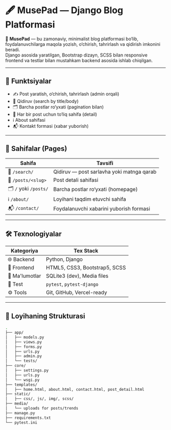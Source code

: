 # 🖋️ MusePad — Django Blog Platformasi

🎯 **MusePad** — bu zamonaviy, minimalist blog platformasi bo‘lib, foydalanuvchilarga maqola yozish, o‘chirish, tahrirlash va qidirish imkonini beradi.  
Django asosida yaratilgan, Bootstrap dizayn, SCSS bilan responsive frontend va testlar bilan mustahkam backend asosida ishlab chiqilgan.

---

## 🚀 Funktsiyalar

- ✍️ Post yaratish, o‘chirish, tahrirlash (admin orqali)
- 🔎 Qidiruv (search by title/body)
- 🗂️ Barcha postlar ro‘yxati (pagination bilan)
- 📄 Har bir post uchun to‘liq sahifa (detail)
- ℹ️ About sahifasi
- 📬 Kontakt formasi (xabar yuborish)

---

## 🧭 Sahifalar (Pages)

| Sahifa            | Tavsifi                                          |
|-------------------|--------------------------------------------------|
| 🔎 `/search/`      | Qidiruv — post sarlavha yoki matnga qarab       |
| 📄 `/posts/<slug>` | Post detali sahifasi                             |
| 🗂️ `/` yoki `/posts/` | Barcha postlar ro‘yxati (homepage)         |
| ℹ️ `/about/`       | Loyihani taqdim etuvchi sahifa                  |
| 📬 `/contact/`     | Foydalanuvchi xabarini yuborish formasi         |

---

## 🛠️ Texnologiyalar

| Kategoriya   | Tex Stack                    |
|--------------|-------------------------------|
| 🌐 Backend   | Python, Django                |
| 🎨 Frontend  | HTML5, CSS3, Bootstrap5, SCSS |
| 🧾 Ma'lumotlar | SQLite3 (dev), Media files     |
| 🧪 Test      | `pytest`, `pytest-django`     |
| ⚙️ Tools     | Git, GitHub, Vercel-ready     |

---

## 📁 Loyihaning Strukturasi

```bash
.
├── app/
│   ├── models.py
│   ├── views.py
│   ├── forms.py
│   ├── urls.py
│   ├── admin.py
│   └── tests/
├── core/
│   ├── settings.py
│   ├── urls.py
│   └── wsgi.py
├── templates/
│   ├── home.html, about.html, contact.html, post_detail.html
├── static/
│   ├── css/, js/, img/, scss/
├── media/
│   └── uploads for posts/trends
├── manage.py
├── requirements.txt
└── pytest.ini
